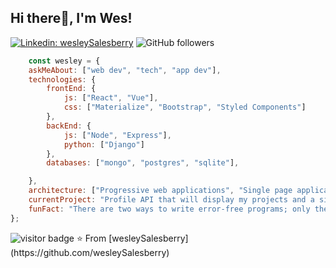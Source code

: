 <h2>Hi there👋, I'm Wes! </h2>

[![Linkedin: wesleySalesberry](https://img.shields.io/badge/-wesleySalesberry-black?style=flat-square&logo=Linkedin&logoColor=white&link=https://www.linkedin.com/in/wessalesberry/)](https://www.linkedin.com/in/wessalesberry/)
![GitHub followers](https://img.shields.io/github/followers/wesleySalesberry?label=Follow&style=social)

```javascript
    const wesley = {
    askMeAbout: ["web dev", "tech", "app dev"],
    technologies: {
        frontEnd: {
            js: ["React", "Vue"],
            css: ["Materialize", "Bootstrap", "Styled Components"]
        },
        backEnd: {
            js: ["Node", "Express"],
            python: ["Django"]
        },
        databases: ["mongo", "postgres", "sqlite"],

    },
    architecture: ["Progressive web applications", "Single page applications"],
    currentProject: "Profile API that will display my projects and a simple blog",
    funFact: "There are two ways to write error-free programs; only the third one works"
};
```

<img src="https://visitor-badge.glitch.me/badge?page_id=wesleySalesberry" alt="visitor badge"/>
 ⭐️ From [wesleySalesberry](https://github.com/wesleySalesberry)


